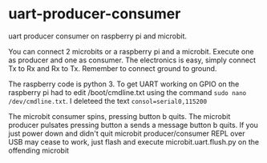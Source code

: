 # uart-producer-consumer
uart producer consumer on raspberry pi and microbit.

You can connect 2 microbits or a raspberry pi and a microbit. Execute one as producer and one as consumer.  The electronics is easy, simply connect Tx to Rx and Rx to Tx. Remember to connect ground to ground.

The raspberry code is python 3. To get UART working on GPIO on the raspberry pi  had to edit /boot/cmdline.txt using the command `sudo nano /dev/cmdline.txt`. I deleteed the text `consol=serial0,115200`

The microbit consumer spins, pressing button b quits. The microbit producer pulsates pressing button a sends a message button b quits. If you just power down and didn't quit microbit producer/consumer REPL over USB may cease to work, just flash and execute microbit.uart.flush.py on the offending microbit
